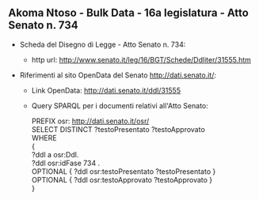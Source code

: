 ## Akoma Ntoso - Bulk Data - 16a legislatura - Atto Senato n. 734 ##

* Scheda del Disegno di Legge - Atto Senato n. 734:
	* http url: http://www.senato.it/leg/16/BGT/Schede/Ddliter/31555.htm

* Riferimenti al sito OpenData del Senato http://dati.senato.it/:
	* Link OpenData: http://dati.senato.it/ddl/31555
	* Query SPARQL per i documenti relativi all'Atto Senato:

        PREFIX osr: <http://dati.senato.it/osr/>  
		SELECT DISTINCT ?testoPresentato ?testoApprovato  
		WHERE  
		{  
		    ?ddl a osr:Ddl.  
		    ?ddl osr:idFase 734 .  
		    OPTIONAL { ?ddl osr:testoPresentato ?testoPresentato }  
		    OPTIONAL { ?ddl osr:testoApprovato ?testoApprovato }  
		}
		